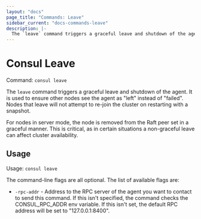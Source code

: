 ```yaml
---
layout: "docs"
page_title: "Commands: Leave"
sidebar_current: "docs-commands-leave"
description: |-
  The `leave` command triggers a graceful leave and shutdown of the agent. It is used to ensure other nodes see the agent as left instead of failed. Nodes that leave will not attempt to re-join the cluster on restarting with a snapshot.
---
```


# Consul Leave

Command: `consul leave`

The `leave` command triggers a graceful leave and shutdown of the agent.
It is used to ensure other nodes see the agent as "left" instead of
"failed". Nodes that leave will not attempt to re-join the cluster
on restarting with a snapshot.

For nodes in server mode, the node is removed from the Raft peer set
in a graceful manner. This is critical, as in certain situations a
non-graceful leave can affect cluster availability.

## Usage

Usage: `consul leave`

The command-line flags are all optional. The list of available flags are:

* `-rpc-addr` - Address to the RPC server of the agent you want to contact
  to send this command. If this isn't specified, the command checks the
  CONSUL_RPC_ADDR env variable. If this isn't set, the default RPC 
  address will be set to "127.0.0.1:8400". 


